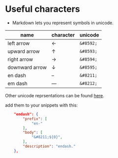 # Useful characters

- Markdown lets you represent symbols in unicode.

| name |character | unicode |
| ----------- |----------- |----------- |
|left arrow| ←| `&#8592;`  |
|upward arrow| ↑| `&#8593;`  |
|right arrow| →| `&#8594;`  |
|downward arrow| ↓| `&#8595;`|
|en dash| &#8211;| `&#8211;`|
|em dash| &#8212;| `&#8212;`|

Other unicode reprsentations can be found [here](https://www.ssec.wisc.edu/~tomw/java/unicode.html).

add them to your snippets with this:

```json
    "endash": {
        "prefix": [
            "en-"
        ],
        "body": [
            "&#8211;${0}",
        ],
        "description": "endash."
    },
```
